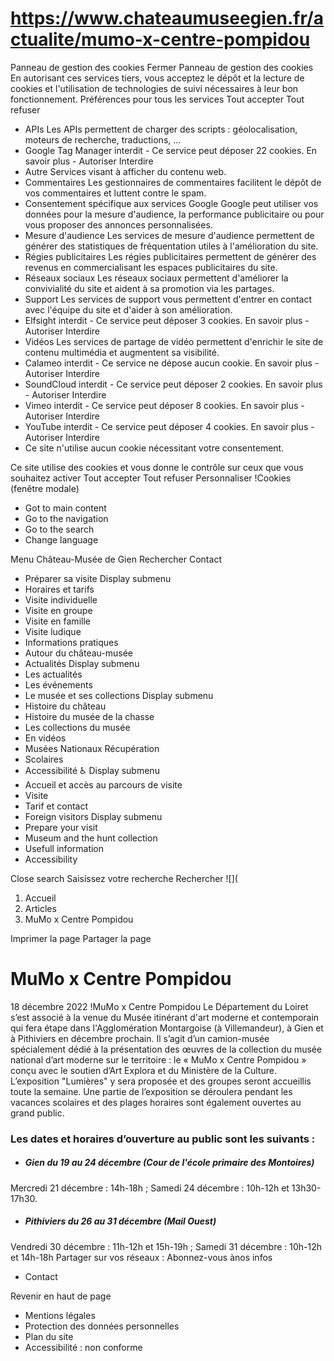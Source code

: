 # https://www.chateaumuseegien.fr/actualite/mumo-x-centre-pompidou

Panneau de gestion des cookies
Fermer 
Panneau de gestion des cookies
En autorisant ces services tiers, vous acceptez le dépôt et la lecture de cookies et l'utilisation de technologies de suivi nécessaires à leur bon fonctionnement. 
Préférences pour tous les services
Tout accepter Tout refuser 
 * APIs
Les APIs permettent de charger des scripts : géolocalisation, moteurs de recherche, traductions, ... 
 * Google Tag Manager
interdit - Ce service peut déposer 22 cookies.
En savoir plus - 
Autoriser Interdire 
 * Autre
Services visant à afficher du contenu web. 
 * Commentaires
Les gestionnaires de commentaires facilitent le dépôt de vos commentaires et luttent contre le spam. 
 * Consentement spécifique aux services Google
Google peut utiliser vos données pour la mesure d'audience, la performance publicitaire ou pour vous proposer des annonces personnalisées. 
 * Mesure d'audience
Les services de mesure d'audience permettent de générer des statistiques de fréquentation utiles à l'amélioration du site. 
 * Régies publicitaires
Les régies publicitaires permettent de générer des revenus en commercialisant les espaces publicitaires du site. 
 * Réseaux sociaux
Les réseaux sociaux permettent d'améliorer la convivialité du site et aident à sa promotion via les partages. 
 * Support
Les services de support vous permettent d'entrer en contact avec l'équipe du site et d'aider à son amélioration. 
 * Elfsight
interdit - Ce service peut déposer 3 cookies.
En savoir plus - 
Autoriser Interdire 
 * Vidéos
Les services de partage de vidéo permettent d'enrichir le site de contenu multimédia et augmentent sa visibilité. 
 * Calameo
interdit - Ce service ne dépose aucun cookie.
En savoir plus - 
Autoriser Interdire 
 * SoundCloud
interdit - Ce service peut déposer 2 cookies.
En savoir plus - 
Autoriser Interdire 
 * Vimeo
interdit - Ce service peut déposer 8 cookies.
En savoir plus - 
Autoriser Interdire 
 * YouTube
interdit - Ce service peut déposer 4 cookies.
En savoir plus - 
Autoriser Interdire 
 * Ce site n'utilise aucun cookie nécessitant votre consentement.

Ce site utilise des cookies et vous donne le contrôle sur ceux que vous souhaitez activer Tout accepter Tout refuser Personnaliser 
!Cookies \(fenêtre modale\)
 * Got to main content
 * Go to the navigation
 * Go to the search
 * Change language

Menu Château-Musée de Gien Rechercher
Contact
 * Préparer sa visite Display submenu
 * Horaires et tarifs
 * Visite individuelle
 * Visite en groupe
 * Visite en famille
 * Visite ludique
 * Informations pratiques
 * Autour du château-musée
 * Actualités Display submenu
 * Les actualités
 * Les événements
 * Le musée et ses collections Display submenu
 * Histoire du château
 * Histoire du musée de la chasse
 * Les collections du musée
 * En vidéos
 * Musées Nationaux Récupération
 * Scolaires
 * Accessibilité ♿ Display submenu
 * Accueil et accès au parcours de visite
 * Visite
 * Tarif et contact
 * Foreign visitors Display submenu
 * Prepare your visit
 * Museum and the hunt collection
 * Usefull information
 * Accessibility

Close search
Saisissez votre recherche Rechercher
![](
 1. Accueil
 2. Articles
 3. MuMo x Centre Pompidou 

Imprimer la page
Partager la page
# MuMo x Centre Pompidou
18 décembre 2022
!MuMo x Centre Pompidou
Le Département du Loiret s’est associé à la venue du Musée itinérant d'art moderne et contemporain qui fera étape dans l'Agglomération Montargoise (à Villemandeur), à Gien et à Pithiviers en décembre prochain. Il s’agit d’un camion-musée spécialement dédié à la présentation des œuvres de la collection du musée national d’art moderne sur le territoire : le « MuMo x Centre Pompidou » conçu avec le soutien d’Art Explora et du Ministère de la Culture. L’exposition "Lumières" y sera proposée et des groupes seront accueillis toute la semaine. Une partie de l’exposition se déroulera pendant les vacances scolaires et des plages horaires sont également ouvertes au grand public.
### Les dates et horaires d’ouverture au public sont les suivants :
 * ##### Gien du 19 au 24 décembre (Cour de l'école primaire des Montoires)

Mercredi 21 décembre : 14h-18h ; Samedi 24 décembre : 10h-12h et 13h30-17h30.
 * ##### Pithiviers du 26 au 31 décembre (Mail Ouest)

Vendredi 30 décembre : 11h-12h et 15h-19h ; Samedi 31 décembre : 10h-12h et 14h-18h
Partager sur vos réseaux :
Abonnez-vous ànos infos
 * Contact

Revenir en haut de page
 * Mentions légales
 * Protection des données personnelles
 * Plan du site
 * Accessibilité : non conforme
